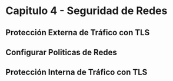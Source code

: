 # Capitulo 4 - Seguridad de Redes

## Protección Externa de Tráfico con TLS

## Configurar Politicas de Redes

## Protección Interna de Tráfico con TLS